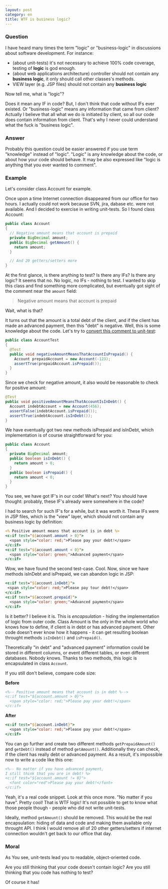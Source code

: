 ```yaml
---
layout: post
category: en
title: WTF is business logic?
---
```


### Question

I have heard many times the term "logic" or "business-logic" in discussions about software development. For instance:

* (about unit-tests) it's not necessary to achieve 100% code coverage, testing of **logic** is god enough.
* (about web applications architecture) controller should not contain any **business logic**, it only should call other classes's methods.
* VIEW layer (e.g. JSP files) should not contain any **business logic**

Now tell me, what is "logic"? 

<!--more-->

Does it mean any IF in code? But, I don't think that code without IFs ever existed. 
Or "business-logic" means any information that came from client? 
Actually I believe that all what we do is initiated by client, so all our code does contain information from client. 
That's why I never could understand what the fuck is "business logic".

 
### Answer

Probably this question could be easier answered if you use term "knowledge" instead of "logic". "Logic" is any knowledge about the code, or about how your code should behave. It may be also expressed like "logic is anything that you ever wanted to comment".

### Example

Let's consider class Account for example.

Once upon a time Internet connection disappeared from our office for two hours. I actually could not work because SVN, jira, dabase etc. were not available. And I decided to exercise in writing unit-tests. So I found class Account:

```java
public class Account
{
  // Negative amount means that account is prepaid
  private BigDecimal amount;
  public BigDecimal getAmount() {
    return amount;
  }

  // And 20 getters/setters more
}
```

At the first glance, is there anything to test? Is there any IFs? Is there any logic? It seems that no. 
No logic, no IFs - nothing to test. 
I wanted to skip this class and find something more complicated, but eventually got sight of the comment near the `amount` field:

> Negative amount means that account is prepaid

Wait, what is that?

It turns out that the amount is a total debt of the client, and if the client has made an advanced payment, 
then this "debt" is negative. Well, this is some knowledge about the code. Let's try to 
[convert this comment to unit-test](http://asolntsev.blogspot.com.ee/2010/05/why-devil-invented-javadoc.html):

```java
public class AccountTest
{
  @Test
  public void negativeAmountMeansThatAccountIsPrepaid() {
    Account prepaidAccount = new Account(-123);
    assertTrue(prepaidAccount.isPrepaid());
  }
}
```

Since we check for negative amount, it also would be reasonable to check for positive amount:

```java
@Test
public void positiveAmountMeansThatAccountIsInDebt() {
  Account indebtAccount = new Account(456);
  assertFalse(indebtAccount.isPrepaid());
  assertTrue(indebtAccount.isInDebt());
}
```

We have eventually got two new methods isPrepaid and isInDebt, which implementation is of course straightforward for you:

```java
public class Account
{
  private BigDecimal amount;
  public boolean isInDebt() {
    return amount > 0;
  }
  public boolean isPrepaid() {
    return amount < 0;
  }
}
```

You see, we have got IF's in our code!
What's next? You should have thought: probably, these IF's already were somewhere in the code?

I had to search for such IF's for a while, but it was worth it. 
These IFs were in JSP files, which is the "view" layer, which should not contain any business logic by definition:

```jsp
<% Positive amount means that account is in debt %>
<c:if test="${account.amount > 0}">
  <span style="color: red;">Please pay your debt!</span>
</c:if>
<c:if test="${account.amount < 0}">
  <span style="color: green;">Advanced payment</span>
</c:if>
```

Wow, we have found the second test-case. Cool. Now, since we have methods isInDebt and isPrepaid, we can abandon logic in JSP:

```jsp
<c:if test="${account.inDebt}">
 <span style="color: red;">Please pay tour debt!</span>
</c:if>
<c:if test="${account.prepaid}">
  <span style="color: green;">Advanced payment</span>
</c:if>
```

Is it better? I believe it is. This is _encapsulation_ - hiding the implementation of logic from outer code. 
Class Amount is the only in the whole world who knows how to define, if client is in debt or has advanced payment. 
Other code doesn't ever know how it happens - it can get resulting boolean throught methods `isInDebt()` and `isPrepaid()`. 

Theoretically "in debt" and "advanced payment" information could be stored in different columns, or event different 
tables, or even different databases. Nobody knows. Thanks to two methods, this logic is encapsulated in class `Account`.

If you still don't believe, compare code size:

**Before**

```jsp
<%-- Positive amount means that account is in debt %-->
<c:if test="${account.amount > 0}">
  <span style="color: red;">Please pay your debt!</span>
</c:if>
```

**After**

```jsp
<c:if test="${account.inDebt}">
  <span style="color: red;">Please pay your debt!</span>
</c:if>
```

You can go further and create two different methods `getPrepaidAmount()` and `getDebt()` instead of method 
`getAmount()`. Additionally they can check, if the client has really debt or advanced payment. 
As a result, it's impossible now to write a code like this one:

```jsp
<%-- No matter if you have advanced payment, 
I still think that you are in debt! %>
<c:if test="${account.amount != 0}">
  <font color="red">Please pay your debt!</font>
</c:if>
```

Yeah, it's a real code snippet. 
Look at this once more. "No matter if you have". Pretty cool! That is WTF logic!
It's not possible to get to know what those people though - people who did not write unit-tests. 

Ideally, method `getAmount()` should be removed. 
This would be the real encapsulation: hiding of data and code and making them available only throught API. 
I think I would remove all of 20 other getters/setters if internet connection wouldn't get back to our office that day.

### Moral

As You see, unit-tests lead you to readable, object-oriented code. 

Are you still thinking that your code doesn't contain logic? Are you still thinking that you code has nothing to test? 

Of course it has!